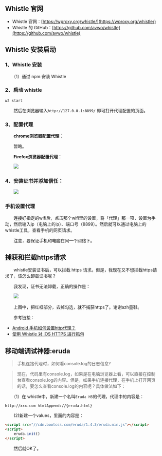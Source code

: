 ## Whistle 官网

- Whistle 官网：[https://wproxy.org/whistle/](https://wproxy.org/whistle/)
- Whistle 的 GitHub：[https://github.com/avwo/whistle](https://github.com/avwo/whistle)

## Whistle 安装启动

### 1、Whistle 安装

　　（1）通过 npm 安装 Whistle

### 2、启动 whistle

```bash
w2 start
```

　　然后在浏览器输入`http://127.0.0.1:8899/` 即可打开代理配置的页面。

### 3、配置代理

　　**chrome浏览器配置代理**：

　　暂略。

　　**Firefox浏览器配置代理**：

　　![](../img/20200420_1357.png)

### 4、安装证书并添加信任：

　　![](../img/20200420_0922.png)

### 手机设置代理

　　连接好指定的wifi后，点击那个wifi里的设置，将「代理」那一项，设置为手动，然后输入ip（电脑上的ip）、端口号（8899）。然后就可以通过电脑上的whistle工具，查看手机的网页请求。

　　注意，要保证手机和电脑在同一个网络下。

## 捕获和拦截https请求

　　whistle安装证书后，可以拦截 https 请求。但是，我现在又不想拦截https请求了，该怎么卸载证书呢？

　　我发现，证书无法卸载，正确的操作是：

　　![](http://img.smyhvae.com/20180426_1621.png)

　　上图中，把红框部分，去掉勾选，就不捕获https了。谢谢azh童鞋。

　　参考链接：

- [Android 手机如何设置http代理？](https://www.zhihu.com/question/21474174)
- [使用 Whistle 对 iOS HTTPS 进行抓包](http://zhuscat.com/2017/09/20/https-proxy-on-ios/)

## 移动端调试神器:eruda

> 手机连接代理时，如何看console.log的日志信息?
>

> 现在，代码里有console.log，如果是在电脑浏览器上看，可以直接在控制台查看console.log的内容。但是，如果手机连接代理，在手机上打开网页的话，要怎么查看console.log的内容呢？具体做法如下：
>

　　（1）在 whistle中，新建一个名叫`Eruda H5`的代理，代理中的内容是：

```
http://xxx.com htmlAppend://{eruda.html}
```

　　(2)新建一个values，里面的内容是：

```html
<script src="//cdn.bootcss.com/eruda/1.4.3/eruda.min.js"></script>
<script>
    eruda.init()
</script>
```

　　然后就OK了。

